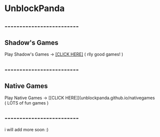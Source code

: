 # UnblockPanda
## -------------------------
## Shadow's Games
Play Shadow's Games -> [[CLICK HERE]](unblockpanda.github.io/shadowgmes) ( rlly good games! )
## -------------------------
## Native Games
Play Native Games -> [[CLICK HERE]](unblockpanda.github.io/nativegames ( LOTS of fun games )
## -------------------------
i will add more soon :)

